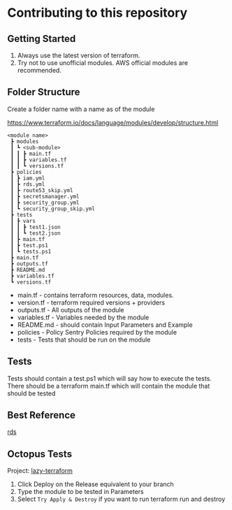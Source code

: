 # Contributing to this repository

## Getting Started

1. Always use the latest version of terraform.
2. Try not to use unofficial modules. AWS official modules are recommended.

## Folder Structure

Create a folder name with a name as of the module

<https://www.terraform.io/docs/language/modules/develop/structure.html>

```text
<module name>
 ┣ modules
 ┃ ┗ <sub-module>
 ┃ ┃ ┣ main.tf
 ┃ ┃ ┣ variables.tf
 ┃ ┃ ┗ versions.tf
 ┣ policies
 ┃ ┣ iam.yml
 ┃ ┣ rds.yml
 ┃ ┣ route53_skip.yml
 ┃ ┣ secretsmanager.yml
 ┃ ┣ security_group.yml
 ┃ ┗ security_group_skip.yml
 ┣ tests
 ┃ ┣ vars
 ┃ ┃ ┣ test1.json
 ┃ ┃ ┗ test2.json
 ┃ ┣ main.tf
 ┃ ┣ test.ps1
 ┃ ┗ tests.ps1
 ┣ main.tf
 ┣ outputs.tf
 ┣ README.md
 ┣ variables.tf
 ┗ versions.tf
```

- main.tf - contains terraform resources, data, modules.
- version.tf - terraform required versions + providers
- outputs.tf - All outputs of the module
- variables.tf - Variables needed by the module
- README.md - should contain Input Parameters and Example
- policies - Policy Sentry Policies required by the module
- tests - Tests that should be run on the module

## Tests

Tests should contain a test.ps1 which will say how to execute the tests. There should be a terraform main.tf which will contain the module that should be tested

## Best Reference

[rds](./rds)

## Octopus Tests

Project: [lazy-terraform](https://octopus.apps.ops-drivevariant.com/app#/Spaces-2/projects/lazy-terraform/deployments)

1. Click Deploy on the Release equivalent to your branch
2. Type the module to be tested in Parameters
3. Select `Try Apply & Destroy` if you want to run terraform run and destroy
